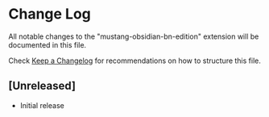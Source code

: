 # Change Log

All notable changes to the "mustang-obsidian-bn-edition" extension will be documented in this file.

Check [Keep a Changelog](http://keepachangelog.com/) for recommendations on how to structure this file.

## [Unreleased]

- Initial release
